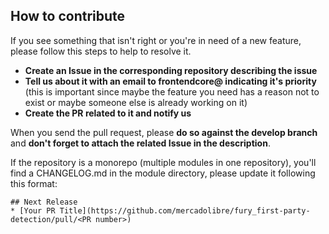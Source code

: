 ## How to contribute

If you see something that isn't right or you're in need of a new feature, please follow this steps to help to resolve it.
* **Create an Issue in the corresponding repository describing the issue**
* **Tell us about it with an email to frontendcore@ indicating it's priority** (this is important since maybe the feature you need has a reason not to exist or maybe someone else is already working on it)
* **Create the PR related to it and notify us**

When you send the pull request, please **do so against the develop branch** and **don't forget to attach the related Issue in the description**.

If the repository is a monorepo (multiple modules in one repository), you'll find a CHANGELOG.md in the module directory, please update it following this format:
```
## Next Release
* [Your PR Title](https://github.com/mercadolibre/fury_first-party-detection/pull/<PR number>)
```
